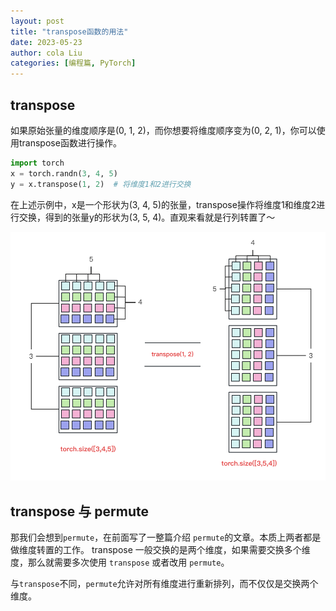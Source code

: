```yaml
---
layout: post
title: "transpose函数的用法"
date: 2023-05-23
author: cola Liu
categories: [编程篇, PyTorch]
---
```


## transpose

如果原始张量的维度顺序是(0, 1, 2)，而你想要将维度顺序变为(0, 2, 1)，你可以使用transpose函数进行操作。

```python
import torch
x = torch.randn(3, 4, 5)
y = x.transpose(1, 2)  # 将维度1和2进行交换

```

在上述示例中，x是一个形状为(3, 4, 5)的张量，transpose操作将维度1和维度2进行交换，得到的张量y的形状为(3, 5, 4)。直观来看就是行列转置了～

<img src="/assets/imgs/ai/PyTorch/permute/transpose.png" />

## transpose 与 permute

那我们会想到`permute`，在前面写了一整篇介绍 `permute`的文章。本质上两者都是做维度转置的工作。
transpose 一般交换的是两个维度，如果需要交换多个维度，那么就需要多次使用 `transpose` 或者改用 `permute`。

与`transpose`不同，`permute`允许对所有维度进行重新排列，而不仅仅是交换两个维度。
